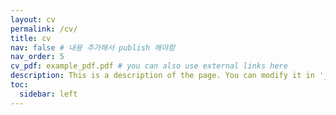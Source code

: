 ```yaml
---
layout: cv
permalink: /cv/
title: cv
nav: false # 내용 추가해서 publish 해야함
nav_order: 5
cv_pdf: example_pdf.pdf # you can also use external links here
description: This is a description of the page. You can modify it in '_pages/cv.md'. You can also change or remove the top pdf download button.
toc:
  sidebar: left
---
```

